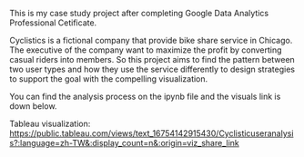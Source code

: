 This is my case study project after completing Google Data Analytics Professional Cetificate.


Cyclistics is a fictional company that provide bike share service in Chicago.
The executive of the company want to maximize the profit by converting casual riders into members.
So this project aims to find the pattern between two user types and how they use the service differently to design strategies to support the goal with the compelling visualization.

You can find the analysis process on the ipynb file and the visuals link is down below.

Tableau visualization:
https://public.tableau.com/views/text_16754142915430/Cyclisticuseranalysis?:language=zh-TW&:display_count=n&:origin=viz_share_link
